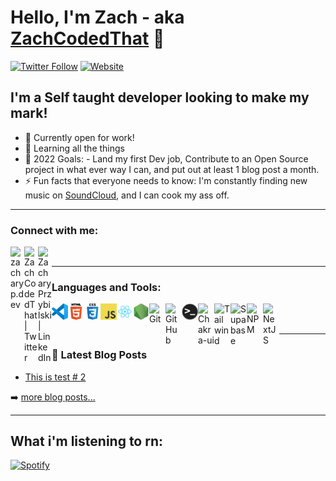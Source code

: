 # Hello, I'm Zach - aka [ZachCodedThat][website] 👋

[![Twitter Follow](https://img.shields.io/twitter/follow/TweetZachBack?style=social)](https://twitter.com/TweetZachBack)
[![Website](https://img.shields.io/website?label=zacharyp.dev&url=https%3A%2F%2Fwww.zacharyp.dev%2F)](https://www.zacharyp.dev/)

## I'm a Self taught developer looking to make my mark!

- 🔭 Currently open for work!
- 🌱 Learning all the things
- 🥅 2022 Goals: - Land my first Dev job, Contribute to an Open Source project in what ever way I can, and put out at least 1 blog post a month.
- ⚡ Fun facts that everyone needs to know: I'm constantly finding new music on [SoundCloud](https://soundcloud.com/zach-przybilski), and I can cook my ass off.

---

### Connect with me:

[<img align="left" alt="zacharyp.dev" width="22px"  src="https://api.iconify.design/mdi/web.svg?color=white" />][websitecontact]

[<img align="left" alt="ZachCodedThat | Twitter" width="22px" src="https://api.iconify.design/logos/twitter.svg" />][twitter]
[<img align="left" alt="Zachary Przybilski | LinkedIn" width="22px" src="https://api.iconify.design/logos/linkedin-icon.svg" />][linkedin]

<br />

---

### Languages and Tools:

<img align="left" alt="Visual Studio Code" width="26px" src="https://raw.githubusercontent.com/github/explore/80688e429a7d4ef2fca1e82350fe8e3517d3494d/topics/visual-studio-code/visual-studio-code.png" title="VScode"/>
<img align="left" alt="HTML5" width="26px" src="https://raw.githubusercontent.com/github/explore/80688e429a7d4ef2fca1e82350fe8e3517d3494d/topics/html/html.png" title="HTML5" />
<img align="left" alt="CSS3" width="26px" src="https://raw.githubusercontent.com/github/explore/80688e429a7d4ef2fca1e82350fe8e3517d3494d/topics/css/css.png" title="CSS3" />
<img align="left" alt="JavaScript" width="26px" src="https://raw.githubusercontent.com/github/explore/80688e429a7d4ef2fca1e82350fe8e3517d3494d/topics/javascript/javascript.png" title="Javascript" />
<img align="left" alt="React" width="26px" src="https://raw.githubusercontent.com/github/explore/80688e429a7d4ef2fca1e82350fe8e3517d3494d/topics/react/react.png" title="React" />
<img align="left" alt="Node.js" width="26px" src="https://raw.githubusercontent.com/github/explore/80688e429a7d4ef2fca1e82350fe8e3517d3494d/topics/nodejs/nodejs.png" title="Node.JS" />
<img align="left" alt="Git" width="26px" src="https://api.iconify.design/bi/git.svg?color=white" title="Git" />
<img align="left" alt="GitHub" width="26px" src="https://api.iconify.design/akar-icons/github-fill.svg?color=white" title="Github" />
<img align="left" alt="Terminal" width="26px" src="https://raw.githubusercontent.com/github/explore/80688e429a7d4ef2fca1e82350fe8e3517d3494d/topics/terminal/terminal.png" title="Terminal" />
<img align="left" alt="Chakra-ui" width="26px" src="https://api.iconify.design/simple-icons/chakraui.svg?color=white" title="Chakra-UI" />
<img align="left" alt="Tailwind" width="26px" src="https://api.iconify.design/logos/tailwindcss-icon.svg" title="Tailwind" />
<img align="left" alt="Supabase" width="26px" src="https://api.iconify.design/simple-icons/supabase.svg?color=white" title="Supabase" />
<img align="left" alt="NPM" width="26px" src="https://api.iconify.design/logos/npm-icon.svg" title="NPM" />
<img align="left" alt="NextJS" width="26px" src="https://api.iconify.design/akar-icons/nextjs-fill.svg?color=white" title="Next.JS" />

<br />
<br />

---

### 📕 Latest Blog Posts

<!-- BLOG-POST-LIST:START -->

- [This is test # 2](https://dev.to/zacharyp/this-is-test-2-404)
<!-- BLOG-POST-LIST:END -->

➡️ [more blog posts...](https://dev.to/zacharyp)

---

## What i'm listening to rn:

[![Spotify](https://spotify-read-me-widget.vercel.app/api/spotify?background_color=0d1117&border_color=ffffff)](https://open.spotify.com/user/zachstrikesback)

[website]: https://zacharyp.dev
[websitecontact]: https://www.zacharyp.dev/contact
[twitter]: https://twitter.com/TweetZachBack
[linkedin]: https://www.linkedin.com/in/zachary-przybilski/
